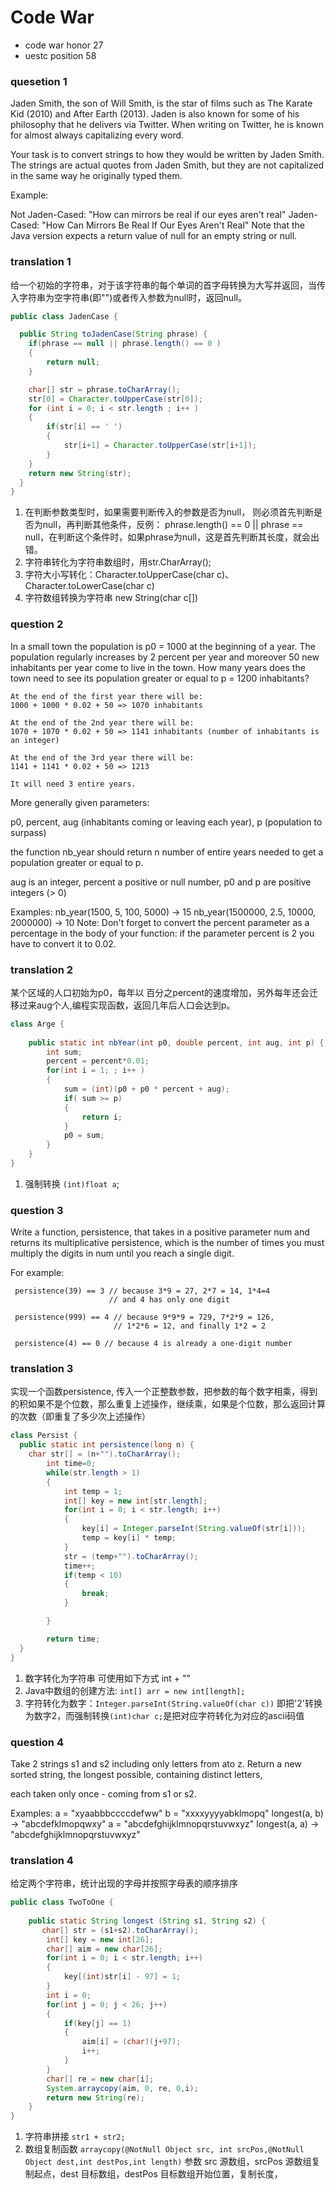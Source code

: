 # Code War

- code war honor 27  
- uestc position 58
 
### quesetion 1

Jaden Smith, the son of Will Smith, is the star of films such as The Karate Kid (2010) and After Earth (2013). Jaden is also known for some of his philosophy that he delivers via Twitter. When writing on Twitter, he is known for almost always capitalizing every word.

Your task is to convert strings to how they would be written by Jaden Smith. The strings are actual quotes from Jaden Smith, but they are not capitalized in the same way he originally typed them.

Example:

Not Jaden-Cased: "How can mirrors be real if our eyes aren't real"
Jaden-Cased:     "How Can Mirrors Be Real If Our Eyes Aren't Real"
Note that the Java version expects a return value of null for an empty string or null.

### translation 1

给一个初始的字符串，对于该字符串的每个单词的首字母转换为大写并返回，当传入字符串为空字符串(即"")或者传入参数为null时，返回null。

```Java
public class JadenCase {

  public String toJadenCase(String phrase) {
    if(phrase == null || phrase.length() == 0 )
    {
        return null;
    }

    char[] str = phrase.toCharArray();
    str[0] = Character.toUpperCase(str[0]);
    for (int i = 0; i < str.length ; i++ )
    {
        if(str[i] == ' ')
        {
            str[i+1] = Character.toUpperCase(str[i+1]);
        }
    }
    return new String(str);
  }
}
```

1. 在判断参数类型时，如果需要判断传入的参数是否为null， 则必须首先判断是否为null，再判断其他条件，反例： phrase.length() == 0 || phrase == null，在判断这个条件时，如果phrase为null，这是首先判断其长度，就会出错。
1. 字符串转化为字符串数组时，用str.CharArray();
1. 字符大小写转化：Character.toUpperCase(char c)、 Character.toLowerCase(char c)
1. 字符数组转换为字符串 new String(char c[])

### question 2

In a small town the population is p0 = 1000 at the beginning of a year. The population regularly increases by 2 percent per year and moreover 50 new inhabitants per year come to live in the town. How many years does the town need to see its population greater or equal to p = 1200 inhabitants?

    At the end of the first year there will be:
    1000 + 1000 * 0.02 + 50 => 1070 inhabitants

    At the end of the 2nd year there will be:
    1070 + 1070 * 0.02 + 50 => 1141 inhabitants (number of inhabitants is an integer)

    At the end of the 3rd year there will be:
    1141 + 1141 * 0.02 + 50 => 1213

    It will need 3 entire years.
More generally given parameters:

p0, percent, aug (inhabitants coming or leaving each year), p (population to surpass)

the function nb_year should return n number of entire years needed to get a population greater or equal to p.

aug is an integer, percent a positive or null number, p0 and p are positive integers (> 0)

Examples:
nb_year(1500, 5, 100, 5000) -> 15
nb_year(1500000, 2.5, 10000, 2000000) -> 10
Note: Don't forget to convert the percent parameter as a percentage in the body of your function: if the parameter percent is 2 you have to convert it to 0.02.

### translation 2

某个区域的人口初始为p0，每年以 百分之percent的速度增加，另外每年还会迁移过来aug个人,编程实现函数，返回几年后人口会达到p。

```Java
class Arge {
    
    public static int nbYear(int p0, double percent, int aug, int p) {
        int sum;
        percent = percent*0.01;
        for(int i = 1; ; i++ )
        {
            sum = (int)(p0 + p0 * percent + aug);
            if( sum >= p)
            {
                return i;
            }
            p0 = sum;
        }
    }
}
```

1. 强制转换 `(int)float a`;

### question 3

Write a function, persistence, that takes in a positive parameter num and returns its multiplicative persistence, which is the number of times you must multiply the digits in num until you reach a single digit.

For example:

     persistence(39) == 3 // because 3*9 = 27, 2*7 = 14, 1*4=4
                          // and 4 has only one digit
    
     persistence(999) == 4 // because 9*9*9 = 729, 7*2*9 = 126,
                           // 1*2*6 = 12, and finally 1*2 = 2
    
     persistence(4) == 0 // because 4 is already a one-digit number

### translation 3

实现一个函数persistence, 传入一个正整数参数，把参数的每个数字相乘，得到的积如果不是个位数，那么重复上述操作，继续乘，如果是个位数，那么返回计算的次数（即重复了多少次上述操作）

```Java
class Persist {
  public static int persistence(long n) {
    char str[] = (n+"").toCharArray();
        int time=0;
        while(str.length > 1)
        {
            int temp = 1;
            int[] key = new int[str.length];
            for(int i = 0; i < str.length; i++)
            {
                key[i] = Integer.parseInt(String.valueOf(str[i]));
                temp = key[i] * temp;
            }
            str = (temp+"").toCharArray();
            time++;
            if(temp < 10)
            {
                break;
            }

        }

        return time;
  }
}
```

1. 数字转化为字符串 可使用如下方式 int + "" 
2. Java中数组的创建方法: `int[] arr = new int[length];`
3. 字符转化为数字：`Integer.parseInt(String.valueOf(char c))`
即把'2'转换为数字2，而强制转换`(int)char c;`是把对应字符转化为对应的ascii码值

### question 4

Take 2 strings s1 and s2 including only letters from ato z. Return a new sorted string, the longest possible, containing distinct letters,

each taken only once - coming from s1 or s2. 

Examples:
     a = "xyaabbbccccdefww" b = "xxxxyyyyabklmopq" longest(a, b) -> "abcdefklmopqwxy"
     a = "abcdefghijklmnopqrstuvwxyz" longest(a, a) -> "abcdefghijklmnopqrstuvwxyz" 

### translation 4

给定两个字符串，统计出现的字母并按照字母表的顺序排序

```Java
public class TwoToOne {
    
    public static String longest (String s1, String s2) {
       char[] str = (s1+s2).toCharArray();
        int[] key = new int[26];
        char[] aim = new char[26];
        for(int i = 0; i < str.length; i++)
        {
            key[(int)str[i] - 97] = 1;
        }
        int i = 0;
        for(int j = 0; j < 26; j++)
        {
            if(key[j] == 1)
            {
                aim[i] = (char)(j+97);
                i++;
            }
        }
        char[] re = new char[i];
        System.arraycopy(aim, 0, re, 0,i);
        return new String(re);
    }
}
```  

1. 字符串拼接 `str1 + str2;`
2. 数组复制函数 
`arraycopy(@NotNull Object src, int srcPos,@NotNull Object dest,int destPos,int length)`
参数 src 源数组，srcPos 源数组复制起点，dest 目标数组，destPos 目标数组开始位置，复制长度，

